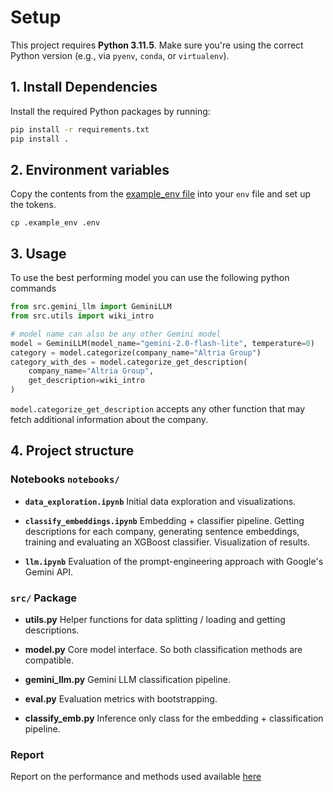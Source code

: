 # Setup

This project requires **Python 3.11.5**. Make sure you're using the correct Python version (e.g., via `pyenv`, `conda`, or `virtualenv`).

## 1. Install Dependencies

Install the required Python packages by running:

```bash
pip install -r requirements.txt
pip install .

```
## 2. Environment variables
Copy the contents from the [example_env file](../.example_env) into your `env` file and set up the tokens.
```
cp .example_env .env
```

## 3. Usage
To use the best performing model you can use the following python commands
```python
from src.gemini_llm import GeminiLLM
from src.utils import wiki_intro

# model name can also be any other Gemini model
model = GeminiLLM(model_name="gemini-2.0-flash-lite", temperature=0)
category = model.categorize(company_name="Altria Group")
category_with_des = model.categorize_get_description(
    company_name="Altria Group",
    get_description=wiki_intro
)
```
`model.categorize_get_description` accepts any other function that may fetch additional information about the company.


## 4. Project structure

### Notebooks `notebooks/`
 - **`data_exploration.ipynb`** 
 Initial data exploration and visualizations.

- **`classify_embeddings.ipynb`**
Embedding + classifier pipeline. Getting descriptions for each company, generating sentence embeddings, training and evaluating an XGBoost classifier. Visualization of results.

- **`llm.ipynb`**
Evaluation of the prompt-engineering approach with Google's Gemini API.

### `src/` Package

- **utils.py**
Helper functions for data splitting / loading and getting descriptions.

- **model.py**
Core model interface. So both classification methods are compatible.

- **gemini_llm.py**
Gemini LLM classification pipeline.

- **eval.py**
Evaluation metrics with bootstrapping.

- **classify_emb.py**
Inference only class for the embedding + classification pipeline.

### Report
Report on the performance and methods used available [here](../report.md)
